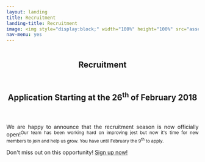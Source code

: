 ```yaml
---
layout: landing
title: Recruitment
landing-title: Recruitment
image: <img style="display:block;" width="100%" height="100%" src="assets/images/JESTISNOW.png" alt="" data-position="center" />
nav-menu: yes
---
```

<meta http-equiv="X-FRAME-OPTIONS" content="ALLOW">
<!-- Banner -->
<!-- Note: The "styleN" class below should match that of the header element. -->
<section id="banner" class="style2">
	<div class="inner">
		<span class="image">
			<img src="{{ site.baseurl }}/{{ page.image }}" alt="" />
		</span>
		<header class="major">
			<h1>Recruitment</h1>
		</header>
	</div>
</section>
<!-- Main -->
<div id="main">

<!-- One -->
<section id="one">
	<div class="inner">
		<header class="major">
			<h2>Application Starting at the 26<sup>th</sup> of February 2018</h2>
		</header>
		<p align='justify'>
			We are happy to announce that the recruitment season is now officially open!<sup>Our team has been working hard on improving jest but now it's time for new members to join and help us grow. You have until February the 9<sup>th</sup> to apply.</sup>
		</p>
		<p align='justify'>
			Don't miss out on this opportunity!
			<a target="_blank" href="https://jestrecrutamento.typeform.com/to/o7sMmA">Sign up now!</a>
		</p>	
	</div>
</section>